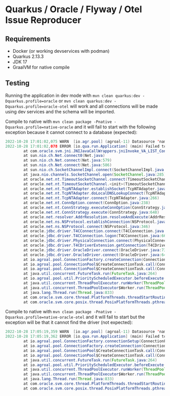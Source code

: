 # Quarkus / Oracle / Flyway / Otel Issue Reproducer

## Requirements
- Docker (or working devservices with podman)
- Quarkus 2.13.3
- JDK 17
- GraalVM for native compile

## Testing
Running the application in dev mode with `mvn clean quarkus:dev -Dquarkus.profile=oracle` or 
`mvn clean quarkus:dev -Dquarkus.profile=oracle-otel` will work and all connections will be made
using dev services and the schema will be imported.

Compile to native with `mvn clean package -Pnative -Dquarkus.profile=native-oracle` and it will fail to start with
the following exception because it cannot connect to a database (expected):
```java
2022-10-28 17:01:02,075 WARN  [io.agr.pool] (agroal-11) Datasource 'named': IO Error: The Network Adapter could not establish the connection (CONNECTION_ID=hwUSh4nLSKW9fB0N75Xdjw==)
2022-10-28 17:01:02,078 ERROR [io.qua.run.Application] (main) Failed to start application (with profile native-oracle): java.net.ConnectException: Connection refused
        at com.oracle.svm.jni.JNIJavaCallWrappers.jniInvoke_VA_LIST_ConnectException_constructor_026ed3e065cc052585fca43de83265b2d1381f28(JNIJavaCallWrappers.java:0)
        at sun.nio.ch.Net.connect0(Net.java)
        at sun.nio.ch.Net.connect(Net.java:579)
        at sun.nio.ch.Net.connect(Net.java:586)
        at sun.nio.ch.SocketChannelImpl.connect(SocketChannelImpl.java:853)
        at java.nio.channels.SocketChannel.open(SocketChannel.java:285)
        at oracle.net.nt.TimeoutSocketChannel.connect(TimeoutSocketChannel.java:184)
        at oracle.net.nt.TimeoutSocketChannel.<init>(TimeoutSocketChannel.java:158)
        at oracle.net.nt.TcpNTAdapter.establishSocket(TcpNTAdapter.java:381)
        at oracle.net.nt.TcpNTAdapter.doLocalDNSLookupConnect(TcpNTAdapter.java:304)
        at oracle.net.nt.TcpNTAdapter.connect(TcpNTAdapter.java:266)
        at oracle.net.nt.ConnOption.connect(ConnOption.java:238)
        at oracle.net.nt.ConnStrategy.executeConnOption(ConnStrategy.java:967)
        at oracle.net.nt.ConnStrategy.execute(ConnStrategy.java:648)
        at oracle.net.resolver.AddrResolution.resolveAndExecute(AddrResolution.java:569)
        at oracle.net.ns.NSProtocol.establishConnection(NSProtocol.java:933)
        at oracle.net.ns.NSProtocol.connect(NSProtocol.java:346)
        at oracle.jdbc.driver.T4CConnection.connect(T4CConnection.java:2558)
        at oracle.jdbc.driver.T4CConnection.logon(T4CConnection.java:667)
        at oracle.jdbc.driver.PhysicalConnection.connect(PhysicalConnection.java:1089)
        at oracle.jdbc.driver.T4CDriverExtension.getConnection(T4CDriverExtension.java:90)
        at oracle.jdbc.driver.OracleDriver.connect(OracleDriver.java:733)
        at oracle.jdbc.driver.OracleDriver.connect(OracleDriver.java:649)
        at io.agroal.pool.ConnectionFactory.createConnection(ConnectionFactory.java:226)
        at io.agroal.pool.ConnectionPool$CreateConnectionTask.call(ConnectionPool.java:535)
        at io.agroal.pool.ConnectionPool$CreateConnectionTask.call(ConnectionPool.java:516)
        at java.util.concurrent.FutureTask.run(FutureTask.java:264)
        at io.agroal.pool.util.PriorityScheduledExecutor.beforeExecute(PriorityScheduledExecutor.java:75)
        at java.util.concurrent.ThreadPoolExecutor.runWorker(ThreadPoolExecutor.java:1134)
        at java.util.concurrent.ThreadPoolExecutor$Worker.run(ThreadPoolExecutor.java:635)
        at java.lang.Thread.run(Thread.java:833)
        at com.oracle.svm.core.thread.PlatformThreads.threadStartRoutine(PlatformThreads.java:705)
        at com.oracle.svm.core.posix.thread.PosixPlatformThreads.pthreadStartRoutine(PosixPlatformThreads.java:202)
```

Compile to native with `mvn clean package -Pnative -Dquarkus.profile=native-oracle-otel` and it will fail to start
but the exception will be that it cannot find the driver (not expected):
```java
2022-10-28 17:05:19,359 WARN  [io.agr.pool] (agroal-11) Datasource 'named': Driver does not support the provided URL: jdbc:oracle:thin:@localhost:1521/named
2022-10-28 17:05:19,362 ERROR [io.qua.run.Application] (main) Failed to start application (with profile native-oracle-otel): java.sql.SQLException: Driver does not support the provided URL: jdbc:oracle:thin:@localhost:1521/named
        at io.agroal.pool.ConnectionFactory.connectionSetup(ConnectionFactory.java:242)
        at io.agroal.pool.ConnectionFactory.createConnection(ConnectionFactory.java:226)
        at io.agroal.pool.ConnectionPool$CreateConnectionTask.call(ConnectionPool.java:535)
        at io.agroal.pool.ConnectionPool$CreateConnectionTask.call(ConnectionPool.java:516)
        at java.util.concurrent.FutureTask.run(FutureTask.java:264)
        at io.agroal.pool.util.PriorityScheduledExecutor.beforeExecute(PriorityScheduledExecutor.java:75)
        at java.util.concurrent.ThreadPoolExecutor.runWorker(ThreadPoolExecutor.java:1134)
        at java.util.concurrent.ThreadPoolExecutor$Worker.run(ThreadPoolExecutor.java:635)
        at java.lang.Thread.run(Thread.java:833)
        at com.oracle.svm.core.thread.PlatformThreads.threadStartRoutine(PlatformThreads.java:705)
        at com.oracle.svm.core.posix.thread.PosixPlatformThreads.pthreadStartRoutine(PosixPlatformThreads.java:202)
```
